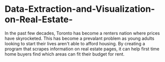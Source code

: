 # Data-Extraction-and-Visualization-on-Real-Estate-

In the past few decades, Toronto has become a renters nation where prices have skyrocketed. This has become a prevalant problem as young adults looking to start their lives aren't able to afford housing. By creating a program that scrapes information on real estate pages, it can help first time home buyers find which areas can fit their budget for rent. 
